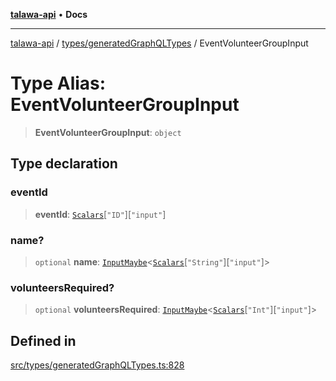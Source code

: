 [**talawa-api**](../../../README.md) • **Docs**

***

[talawa-api](../../../modules.md) / [types/generatedGraphQLTypes](../README.md) / EventVolunteerGroupInput

# Type Alias: EventVolunteerGroupInput

> **EventVolunteerGroupInput**: `object`

## Type declaration

### eventId

> **eventId**: [`Scalars`](Scalars.md)\[`"ID"`\]\[`"input"`\]

### name?

> `optional` **name**: [`InputMaybe`](InputMaybe.md)\<[`Scalars`](Scalars.md)\[`"String"`\]\[`"input"`\]\>

### volunteersRequired?

> `optional` **volunteersRequired**: [`InputMaybe`](InputMaybe.md)\<[`Scalars`](Scalars.md)\[`"Int"`\]\[`"input"`\]\>

## Defined in

[src/types/generatedGraphQLTypes.ts:828](https://github.com/PalisadoesFoundation/talawa-api/blob/3bacbf38707ebd3e3e5f1bc5b4cc7aa3b2adc169/src/types/generatedGraphQLTypes.ts#L828)
